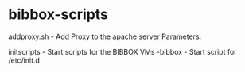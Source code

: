 # bibbox-scripts
addproxy.sh - Add Proxy to the apache server
  Parameters:

initscripts - Start scripts for the BIBBOX VMs
  -bibbox - Start script for /etc/init.d
